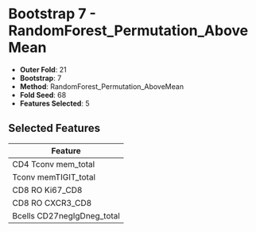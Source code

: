 # Bootstrap 7 - RandomForest_Permutation_AboveMean

- **Outer Fold**: 21
- **Bootstrap**: 7
- **Method**: RandomForest_Permutation_AboveMean
- **Fold Seed**: 68
- **Features Selected**: 5

## Selected Features

| Feature |
|---------|
| CD4 Tconv mem_total |
| Tconv memTIGIT_total |
| CD8 RO Ki67_CD8 |
| CD8 RO CXCR3_CD8 |
| Bcells CD27negIgDneg_total |
